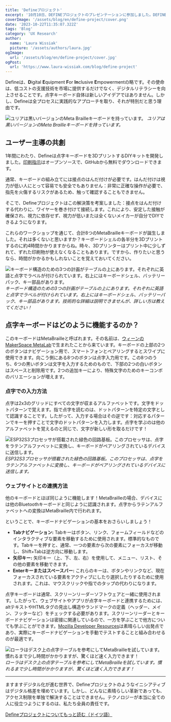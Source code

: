 ```yaml
---
title: 'Defineプロジェクト'
excerpt: '10月10日、DEFINEプロジェクトのプレゼンテーションに参加しました。DEFINEとは、「Digital Equipment For Inclusive Empowerment」の略。このプロジェクトのミッションは、低価格の支援技術を市場に提供するだけでなく、その過程でデジタル・リテラシーを向上させることである。。。'
coverImage: '/assets/blog/en/define-project/cover.png'
date: '2023-10-22T11:35:07.322Z'
tags: 'Blog'
category: 'UX Research'
author:
  name: 'Laura Wissiak'
  picture: '/assets/authors/laura.jpg'
ogImage:
  url: '/assets/blog/en/define-project/cover.jpg'
ogPost:
  url: 'https://www.laura-wissiak.com/blog/define-project'
---
```


Defineは、**D**igital **E**quipment **F**or **In**clusive **E**mpowermentの略です。その使命は、低コストの支援技術を市場に提供するだけでなく、デジタルリテラシーを向上させることです。点字キーボード自体は新しいアイデアではありません。しかし、Defineは全プロセスに実践的なアプローチを取り、それが特別だと思う理由です。

![ユリアは黒いバージョンのMeta Brailleキーボードを持っています。](/assets/blog/en/define-project/image-1.jpg)
_ユリアは黒いバージョンのMeta Brailleキーボードを持っています。_

## ユーザー主導の共創

1年間にわたり、Defineは点字キーボードを3DプリントするDIYキットを開発しました。[印刷指示](https://gitlab.com/metabraille/metabraille)はオープンソースで、GitHubから無料でダウンロードできます。

通常、キーボードの組み立てには接点のはんだ付けが必要です。はんだ付けは視力が低い人にとって容易でも安全でもありません：非常に正確な操作が必要で、指先を火傷するリスクがあるため、触って確認することもできません。

そこで、Defineプロジェクトはこの解決策を考案しました：接点をはんだ付けする代わりに、ワイヤーを巻き付けて接続します。これにより、安定した接触が確保され、視力に依存せず、視力が低いまたは全くないメイカーが自分でDIYできるようになります。

これらのワークショップを通じて、合計8つのMetaBrailleキーボードが誕生しました。それは多くないと思いますか？キーボードシェルの各半分を3Dプリントするのに約4時間かかりますからね。時々、3Dプリンターはプリント中に少しずれて、ずれた印刷物が使えなくなることもあります。ですから、作りたいと思うなら、時間がかかるかもしれないことを覚えておいてください。

![キーボード構造のための3つの計画がテーブルの上にあります。それぞれに英語と点字でラベルが付けられています。右上にはキーボードシェル、バッテリーパック、キー部品があります。](/assets/blog/en/define-project/image-2.jpg)
_キーボード構造のための3つの計画がテーブルの上にあります。それぞれに英語と点字でラベルが付けられています。右上にはキーボードシェル、バッテリーパック、キー部品があります。技術的な詳細は説明できませんが、詳しい方は教えてください！_

## 点字キーボードはどのように機能するのか？

このキーボードはMetaBrailleと呼ばれます。その名前は、[ウィーンのMakerSpace MetaLab](https://metalab.at/index.html)で生まれたことから来ています。キーボードの上部の2つのボタンはナビゲーション用で、スマートフォンとペアリングするとスワイプに使用できます。向こう側にある8つのボタンは点字入力用です。この8つのうち、6つの黒いボタンは文字を入力するためのもので、下部の2つの白いボタンはスペースと削除用です。2つの追加キーにより、特殊文字のためのキーコンボのバリエーションが増えます。

### 点字での入力方法

点字は2x3のグリッドにすべての文字が収まるアルファベットです。文字をドットパターンで覚えます。指で点字を読むのは、ドットパターンを特定の文字として認識することです。したがって、入力する場合はその逆です：対応するパターンでキーを押すことで文字のドットパターンを入力します。点字を学ぶのは他のアルファベットを覚えるのと同じで、文字が新しい形を取るだけです！

![ESP32S3プロセッサが搭載された緑色の回路基板。このプロセッサは、点字をラテンアルファベットに変換し、キーボードがペアリングされているデバイスに送信します。](/assets/blog/en/define-project/image-3.jpg)
_ESP32S3プロセッサが搭載された緑色の回路基板。このプロセッサは、点字をラテンアルファベットに変換し、キーボードがペアリングされているデバイスに送信します。_

### ウェブサイトとの連携方法

他のキーボードとほぼ同じように機能します！MetaBrailleの場合、デバイスには他のBluetoothキーボードと同じように認識されます。点字からラテンアルファベットへの変換はMetaBraille内で行われます。

ということで、キーボードナビゲーションの基本をおさらいしましょう！

- **Tabナビゲーション:** Tabキーはボタン、リンク、フォームフィールドなどのインタラクティブな要素を移動するために使用されます。標準的なものです。Tabキーを押すと、通常、一つの要素から次の要素にフォーカスが移動し、Shift+Tabは逆方向に移動します。
- **矢印キー:** 矢印キー（上、下、左、右）を使用して、メニュー、リスト、その他の要素を移動できます。
- **Enterキーまたはスペースバー:** これらのキーは、ボタンやリンクなど、現在フォーカスされている要素をアクティブにしたり選択したりするために使用されます。これは、マウスクリックや指でのタップの代わりになります。

点字キーボードは通常、スクリーンリーダーソフトウェアと一緒に使用されます。したがって、ウェブサイトやアプリが点字キーボードと連携するためには、altテキストやHTMLタグの見出し構造やランドマークの定義（ヘッダー、メイン、フッターなど）をチェックする必要があります。スクリーンリーダーとキーボードナビゲーションは密接に関連しているので、一方を学ぶことで他方についても学ぶことができます。[Mozilla Developer Resources](https://developer.mozilla.org/en-US/docs/Web/Accessibility/Understanding_WCAG/Keyboard)は素晴らしい出発点であり、実際にキーボードナビゲーションを手動でテストすることと組み合わせるのが最適です。

![ローラはデスク上の点字テーブルを参考にしてMetaBrailleを試しています。慣れるまで少し時間がかかりますが、驚くほど速く入力できます！](/assets/blog/en/define-project/image-4.png)
_ローラはデスク上の点字テーブルを参考にしてMetaBrailleを試しています。慣れるまで少し時間がかかりますが、驚くほど速く入力できます！_

---

ますますデジタル化が進む世界で、Defineプロジェクトのようなイニシアティブはデジタル格差を埋めています。しかし、どんなに素晴らしい革新であっても、アクセス制限を単独で解決することはできません。テクノロジーが本当に全ての人に役立つようにするのは、私たち全員の責任です。

[Defineプロジェクトについてもっと読む（ドイツ語）](https://defineblind.at/about/)
